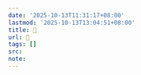 ```yaml
---
date: '2025-10-13T11:31:17+08:00'
lastmod: '2025-10-13T13:04:51+08:00'
title: 󰨹
url: 󰨹
tags: []
src:
note:
---
```

